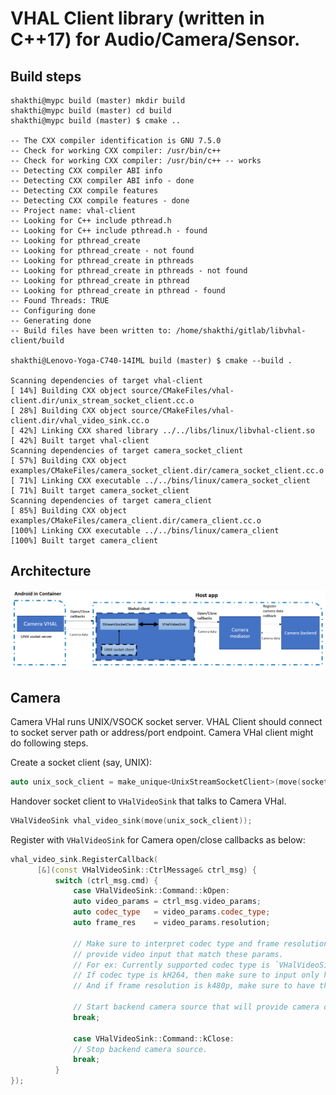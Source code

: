 # VHAL Client library (written in C++17) for Audio/Camera/Sensor.

## Build steps

```
shakthi@mypc build (master) mkdir build
shakthi@mypc build (master) cd build
shakthi@mypc build (master) $ cmake ..

-- The CXX compiler identification is GNU 7.5.0
-- Check for working CXX compiler: /usr/bin/c++
-- Check for working CXX compiler: /usr/bin/c++ -- works
-- Detecting CXX compiler ABI info
-- Detecting CXX compiler ABI info - done
-- Detecting CXX compile features
-- Detecting CXX compile features - done
-- Project name: vhal-client
-- Looking for C++ include pthread.h
-- Looking for C++ include pthread.h - found
-- Looking for pthread_create
-- Looking for pthread_create - not found
-- Looking for pthread_create in pthreads
-- Looking for pthread_create in pthreads - not found
-- Looking for pthread_create in pthread
-- Looking for pthread_create in pthread - found
-- Found Threads: TRUE
-- Configuring done
-- Generating done
-- Build files have been written to: /home/shakthi/gitlab/libvhal-client/build

shakthi@Lenovo-Yoga-C740-14IML build (master) $ cmake --build .

Scanning dependencies of target vhal-client
[ 14%] Building CXX object source/CMakeFiles/vhal-client.dir/unix_stream_socket_client.cc.o
[ 28%] Building CXX object source/CMakeFiles/vhal-client.dir/vhal_video_sink.cc.o
[ 42%] Linking CXX shared library ../../libs/linux/libvhal-client.so
[ 42%] Built target vhal-client
Scanning dependencies of target camera_socket_client
[ 57%] Building CXX object examples/CMakeFiles/camera_socket_client.dir/camera_socket_client.cc.o
[ 71%] Linking CXX executable ../../bins/linux/camera_socket_client
[ 71%] Built target camera_socket_client
Scanning dependencies of target camera_client
[ 85%] Building CXX object examples/CMakeFiles/camera_client.dir/camera_client.cc.o
[100%] Linking CXX executable ../../bins/linux/camera_client
[100%] Built target camera_client
```

## Architecture
![libvhal-client System view](docs/libvhal-client_system_view.png)

## Camera

Camera VHal runs UNIX/VSOCK socket server. VHAL Client should connect to socket server path or address/port endpoint.
Camera VHal client might do following steps.

Create a socket client (say, UNIX):
```cpp
auto unix_sock_client = make_unique<UnixStreamSocketClient>(move(socket_path));
```

Handover socket client to `VHalVideoSink` that talks to Camera VHal.
```cpp
VHalVideoSink vhal_video_sink(move(unix_sock_client));
```

Register with `VHalVideoSink` for Camera open/close callbacks as below:
```cpp
vhal_video_sink.RegisterCallback(
      [&](const VHalVideoSink::CtrlMessage& ctrl_msg) {
          switch (ctrl_msg.cmd) {
              case VHalVideoSink::Command::kOpen:
              auto video_params = ctrl_msg.video_params;
              auto codec_type   = video_params.codec_type;
              auto frame_res    = video_params.resolution;

              // Make sure to interpret codec type and frame resolution and
              // provide video input that match these params.
              // For ex: Currently supported codec type is `VHalVideoSink::VideoCodecType::kH264`.
              // If codec type is kH264, then make sure to input only h264 packets.
              // And if frame resolution is k480p, make sure to have the same resolution.

              // Start backend camera source that will provide camera data.
              break;
              
              case VHalVideoSink::Command::kClose:
              // Stop backend camera source.
              break;
          }
});
```